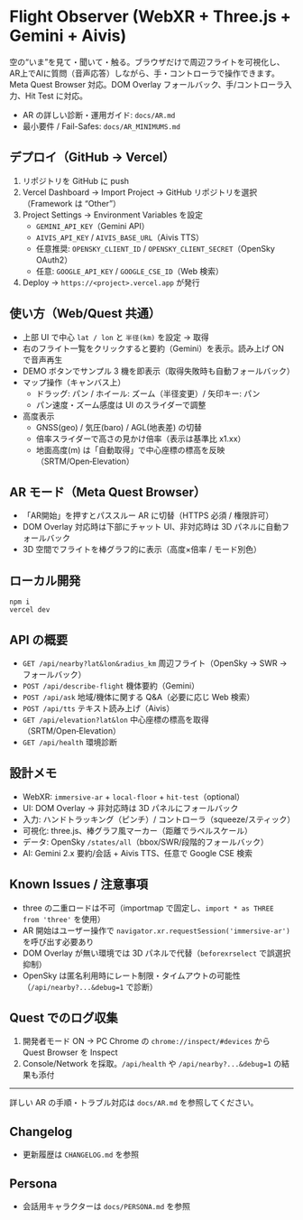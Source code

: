 # Flight Observer (WebXR + Three.js + Gemini + Aivis)

空の“いま”を見て・聞いて・触る。ブラウザだけで周辺フライトを可視化し、AR上でAIに質問（音声応答）しながら、手・コントローラで操作できます。Meta Quest Browser 対応。DOM Overlay フォールバック、手/コントローラ入力、Hit Test に対応。

- AR の詳しい診断・運用ガイド: `docs/AR.md`
- 最小要件 / Fail-Safes: `docs/AR_MINIMUMS.md`

## デプロイ（GitHub → Vercel）
1. リポジトリを GitHub に push
2. Vercel Dashboard → Import Project → GitHub リポジトリを選択（Framework は “Other”）
3. Project Settings → Environment Variables を設定
   - `GEMINI_API_KEY`（Gemini API）
   - `AIVIS_API_KEY` / `AIVIS_BASE_URL`（Aivis TTS）
   - 任意推奨: `OPENSKY_CLIENT_ID` / `OPENSKY_CLIENT_SECRET`（OpenSky OAuth2）
   - 任意: `GOOGLE_API_KEY` / `GOOGLE_CSE_ID`（Web 検索）
4. Deploy → `https://<project>.vercel.app` が発行

## 使い方（Web/Quest 共通）
- 上部 UI で中心 `lat / lon` と `半径(km)` を設定 → 取得
- 右のフライト一覧をクリックすると要約（Gemini）を表示。読み上げ ON で音声再生
- DEMO ボタンでサンプル 3 機を即表示（取得失敗時も自動フォールバック）
- マップ操作（キャンバス上）
  - ドラッグ: パン / ホイール: ズーム（半径変更）/ 矢印キー: パン
  - パン速度・ズーム感度は UI のスライダーで調整
- 高度表示
  - GNSS(geo) / 気圧(baro) / AGL(地表差) の切替
  - 倍率スライダーで高さの見かけ倍率（表示は基準比 x1.xx）
  - 地面高度(m) は「自動取得」で中心座標の標高を反映（SRTM/Open‑Elevation）

## AR モード（Meta Quest Browser）
- 「AR開始」を押すとパススルー AR に切替（HTTPS 必須 / 権限許可）
- DOM Overlay 対応時は下部にチャット UI、非対応時は 3D パネルに自動フォールバック
- 3D 空間でフライトを棒グラフ的に表示（高度×倍率 / モード別色）

## ローカル開発
```
npm i
vercel dev
```

## API の概要
- `GET /api/nearby?lat&lon&radius_km` 周辺フライト（OpenSky → SWR → フォールバック）
- `POST /api/describe-flight` 機体要約（Gemini）
- `POST /api/ask` 地域/機体に関する Q&A（必要に応じ Web 検索）
- `POST /api/tts` テキスト読み上げ（Aivis）
- `GET /api/elevation?lat&lon` 中心座標の標高を取得（SRTM/Open‑Elevation）
- `GET /api/health` 環境診断

## 設計メモ
- WebXR: `immersive-ar` + `local-floor` + `hit-test`（optional）
- UI: DOM Overlay → 非対応時は 3D パネルにフォールバック
- 入力: ハンドトラッキング（ピンチ）/ コントローラ（squeeze/スティック）
- 可視化: three.js、棒グラフ風マーカー（距離でラベルスケール）
- データ: OpenSky `/states/all`（bbox/SWR/段階的フォールバック）
- AI: Gemini 2.x 要約/会話 + Aivis TTS、任意で Google CSE 検索

## Known Issues / 注意事項
- three の二重ロードは不可（importmap で固定し、`import * as THREE from 'three'` を使用）
- AR 開始はユーザー操作で `navigator.xr.requestSession('immersive-ar')` を呼び出す必要あり
- DOM Overlay が無い環境では 3D パネルで代替（`beforexrselect` で誤選択抑制）
- OpenSky は匿名利用時にレート制限・タイムアウトの可能性（`/api/nearby?...&debug=1` で診断）

## Quest でのログ収集
1. 開発者モード ON → PC Chrome の `chrome://inspect/#devices` から Quest Browser を Inspect
2. Console/Network を採取。`/api/health` や `/api/nearby?...&debug=1` の結果も添付

---
詳しい AR の手順・トラブル対応は `docs/AR.md` を参照してください。

## Changelog
- 更新履歴は `CHANGELOG.md` を参照

## Persona
- 会話用キャラクターは `docs/PERSONA.md` を参照
